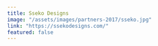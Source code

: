 ```yaml
---
title: Sseko Designs
image: "/assets/images/partners-2017/sseko.jpg"
link: "https://ssekodesigns.com/"
featured: false
---
```

